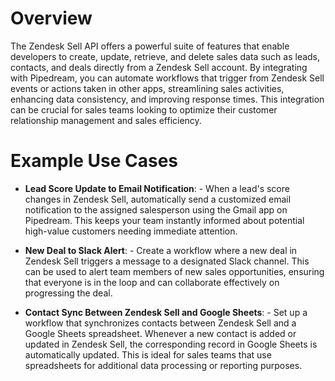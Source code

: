 # Overview

The Zendesk Sell API offers a powerful suite of features that enable developers to create, update, retrieve, and delete sales data such as leads, contacts, and deals directly from a Zendesk Sell account. By integrating with Pipedream, you can automate workflows that trigger from Zendesk Sell events or actions taken in other apps, streamlining sales activities, enhancing data consistency, and improving response times. This integration can be crucial for sales teams looking to optimize their customer relationship management and sales efficiency.

# Example Use Cases

- **Lead Score Update to Email Notification**: - When a lead's score changes in Zendesk Sell, automatically send a customized email notification to the assigned salesperson using the Gmail app on Pipedream. This keeps your team instantly informed about potential high-value customers needing immediate attention.

- **New Deal to Slack Alert**: - Create a workflow where a new deal in Zendesk Sell triggers a message to a designated Slack channel. This can be used to alert team members of new sales opportunities, ensuring that everyone is in the loop and can collaborate effectively on progressing the deal.

- **Contact Sync Between Zendesk Sell and Google Sheets**: - Set up a workflow that synchronizes contacts between Zendesk Sell and a Google Sheets spreadsheet. Whenever a new contact is added or updated in Zendesk Sell, the corresponding record in Google Sheets is automatically updated. This is ideal for sales teams that use spreadsheets for additional data processing or reporting purposes.
